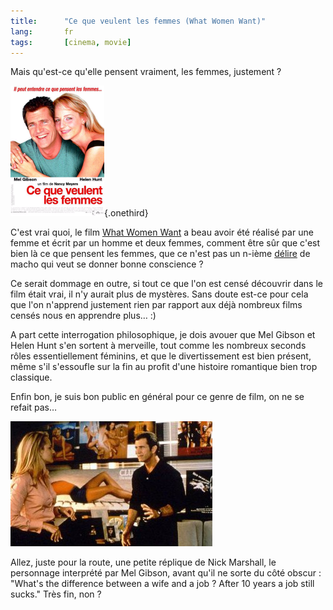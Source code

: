 ```yaml
---
title:      "Ce que veulent les femmes (What Women Want)"
lang:       fr
tags:       [cinema, movie]
---
```



Mais qu'est-ce qu'elle pensent vraiment, les femmes, justement ?

![](what-women-want-affiche.png){.onethird}

C'est vrai quoi, le film [What Women Want](http://www.whatwomenwantmovie.com/) a beau avoir été réalisé par une femme et écrit par un homme et deux femmes, comment être sûr que c'est bien là ce que pensent les femmes, que ce n'est pas un n-ième [délire](http://www.whatwomenwant.com/) de macho qui veut se donner bonne conscience ?

Ce serait dommage en outre, si tout ce que l'on est censé découvrir dans le film était vrai, il n'y aurait plus de mystères. Sans doute est-ce pour cela que l'on n'apprend justement rien par rapport aux déjà nombreux films censés nous en apprendre plus… :)

A part cette interrogation philosophique, je dois avouer que Mel Gibson et Helen Hunt s'en sortent à merveille, tout comme les nombreux seconds rôles essentiellement féminins, et que le divertissement est bien présent, même s'il s'essoufle sur la fin au profit d'une histoire romantique bien trop classique.

Enfin bon, je suis bon public en général pour ce genre de film, on ne se refait pas…

![](what-women-want-scene.jpg)

Allez, juste pour la route, une petite réplique de Nick Marshall, le personnage interprété par Mel Gibson, avant qu'il ne sorte du côté obscur : "What's the difference between a wife and a job ? After 10 years a job still sucks." Très fin, non ?
